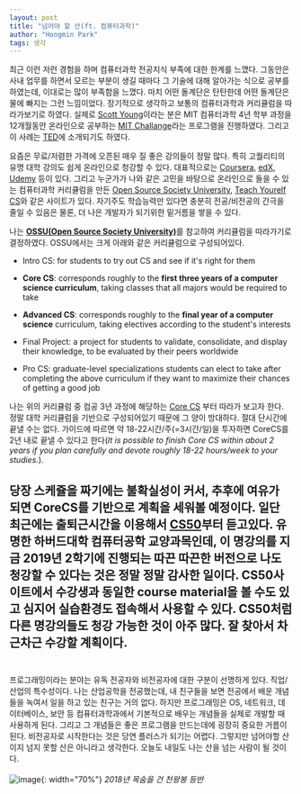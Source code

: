 ```yaml
---
layout: post
title: "넘어야 할 산(ft. 컴퓨터과학)"
author: "Hongmin Park"
tags: 생각
---
```



최근 이런 저런 경험을 하며 컴퓨터과학 전공지식 부족에 대한 한계를 느꼈다. 그동안은 사내 업무를 하면서 모르는 부분이 생길 때마다 그 기술에 대해 알아가는 식으로 공부를 하였는데, 이대로는 많이 부족함을 느꼈다. 마치 어떤 돌계단은 탄탄한데 어떤 돌계단은 물에 빠지는 그런 느낌이었다. 장기적으로 생각하고 보통의 컴퓨터과학과 커리큘럼을 따라가보기로 하였다. 실제로 [Scott Young](https://www.scotthyoung.com/blog/)이라는 분은 MIT 컴퓨터과학 4년 학부 과정을 12개월동안 온라인으로 공부하는 [MIT Challange](https://www.scotthyoung.com/blog/myprojects/mit-challenge-2/)라는 프로그램을 진행하였다. 그리고 이 사례는 [TED](https://www.youtube.com/watch?v=piSLobJfZ3c)에 소개되기도 하였다.<br>

요즘은 무료/저렴한 가격에 오픈된 매우 질 좋은 강의들이 정말 많다. 특히 고퀄리티의 유명 대학 강의도 쉽게 온라인으로 청강할 수 있다. 대표적으로는 [Coursera](https://www.coursera.org/), [edX](https://www.edx.org/), [Udemy](http://udemy.com/) 등이 있다. 그리고 누군가가 나와 같은 고민을 바탕으로 온라인으로 들을 수 있는 컴퓨터과학 커리큘럼을 만든 [Open Source Society University](https://github.com/ossu/computer-science), [Teach Yourelf CS](https://teachyourselfcs.com/)와 같은 사이트가 있다. 자기주도 학습능력만 있다면 충분히 전공/비전공의 간극을 줄일 수 있음은 물론, 더 나은 개발자가 되기위한 밑거름을 쌓을 수 있다. <br>

나는 [**OSSU(Open Source Society University)**](https://github.com/ossu/computer-science)를 참고하여 커리큘럼을 따라가기로 결정하였다. OSSU에서는 크게 아래와 같은 커리큘럼으로 구성되어있다.

- Intro CS: for students to try out CS and see if it's right for them

- **Core CS**: corresponds roughly to the **first three years of a computer science curriculum**, taking classes that all majors would be required to take

- **Advanced CS**: corresponds roughly to the **final year of a computer science** curriculum, taking electives according to the student's interests

- Final Project: a project for students to validate, consolidate, and display their knowledge, to be evaluated by their peers worldwide

- Pro CS: graduate-level specializations students can elect to take after completing the above curriculum if they want to maximize their chances of getting a good job

나는 위의 커리큘럼 중 컴공 3년 과정에 해당하는 [Core CS](https://github.com/ossu/computer-science#core-cs) 부터 따라가 보고자 한다. 정말 대학 커리큘럼을 기반으로 구성되어있기 때문에 그 양이 방대하다. 절대 단시간에 끝낼 수는 없다. 가이드에 따르면 약 18-22시간/주(=3시간/일)을 투자하면 CoreCS를 2년 내로 끝낼 수 있다고 한다(*It is possible to finish Core CS within about 2 years if you plan carefully and devote roughly 18-22 hours/week to your studies.*). 

당장 스케쥴을 짜기에는 불확실성이 커서, 추후에 여유가 되면 CoreCS를 기반으로 계획을 세워볼 예정이다. 일단 최근에는 출퇴근시간을 이용해서 [**CS50**](https://cs50.harvard.edu/college/)부터 듣고있다. 유명한 하버드대학 컴퓨터공학 교양과목인데, 이 명강의를 지금 2019년 2학기에 진행되는 따끈 따끈한 버전으로 나도 청강할 수 있다는 것은 정말 정말 감사한 일이다. CS50사이트에서 수강생과 동일한 course material을 볼 수도 있고 심지어 실습환경도 접속해서 사용할 수 있다. CS50처럼 다른 명강의들도 청강 가능한 것이 아주 많다. 잘 찾아서 차근차근 수강할 계획이다. 
<br><br>
---
프로그래밍이라는 분야는 유독 전공자와 비전공자에 대한 구분이 선명하게 있다. 직업/산업의 특수성이다. 나는 산업공학을 전공했는데, 내 친구들을 보면 전공에서 배운 개념들을 녹여서 일을 하고 있는 친구는 거의 없다. 하지만 프로그래밍은 OS, 네트워크, 데이터베이스, 보안 등 컴퓨터과학과에서 기본적으로 배우는 개념들을 실제로 개발할 때 사용하게 된다. 그리고 그 개념들은 좋은 프로그램을 만드는데에 굉장히 중요한 거름이 된다. 비전공자로 시작한다는 것은 당연 플러스가 되기는 어렵다. 그렇지만 넘어야할 산이지 넘지 못할 산은 아니라고 생각한다. 오늘도 내일도 나는 산을 넘는 사람이 될 것이다. <br><br>
![image](https://user-images.githubusercontent.com/21957275/68381628-7bfaa480-0195-11ea-93d6-01f471e431d3.png){: width="70%"}
_2018년 목숨을 건 천왕봉 등반_

